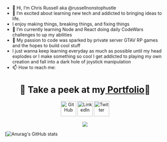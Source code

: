 - 👋 Hi, I’m Chris Russell aka @russellnonstophustle
- 👀 I’m excited about learning new tech and addicted to bringing ideas to life.
- I enjoy making things, breaking things, and fixing things
- 🌱 I’m currently learning Node and React doing daily CodeWars challenges to up my abilities
- 💞️ My passion to code was sparked by private server GTAV RP games and the hopes to build cool stuff
- I just wanna keep learning everyday as much as possible until my head explodes or I make something so cool I get addicted to playing my own creation and fall into a dark hole of joystick manipulation
- 📫 How to reach me: 
<h1 align="center">👀 Take a peek at my<a href="https://chrisrussell.netlify.app/"> Portfolio</a>👀</h1>

<p align="center">
  <a href="https://github.com/russellnonstophustle"><img alt="GitHub" title="GitHub" height="48" width="48" src="https://github.com/peterthehan/peterthehan/blob/main/assets/github.svg"></a>
  <a href="https://www.linkedin.com/in/chris-russell-russellnonstophustle/"><img alt="LinkedIn" title="LinkedIn" height="48" width="48" src="https://github.com/peterthehan/peterthehan/blob/main/assets/linkedin.svg"></a>
  <a href="https://twitter.com/russnonstophuss"><img alt="Twitter" title="Twitter" height="48" width="48" src="https://github.com/peterthehan/peterthehan/blob/main/assets/twitter.svg"></a>
  
</p>

<!-- Typing SVG by DenverCoder1 - https://github.com/DenverCoder1/readme-typing-svg -->
<p align="center">
<!--   <a href="https://github.com/DenverCoder1/readme-typing-svg"> -->
    <img src="https://readme-typing-svg.herokuapp.com?color=E22FE4&width=380&height=45&lines=AI+Enthusiast;Always+Learning+New+Things;Empowering+Others;Looking+Forward+To+Meeting+You+...&center=true"></a>

</p>

[![Anurag's GitHub stats](https://github-readme-stats.vercel.app/api?username=russellnonstophustle&show_icons=true&theme=radical)


<!---
russellnonstophustle/russellnonstophustle is a ✨ special ✨ repository because its `README.md` (this file) appears on your GitHub profile.
You can click the Preview link to take a look at your changes.
--->
